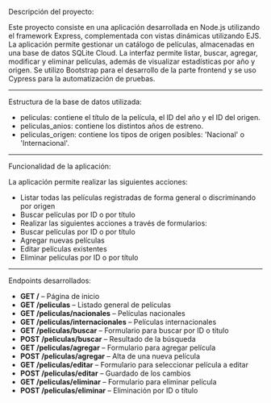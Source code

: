 Descripción del proyecto:

Este proyecto consiste en una aplicación desarrollada en Node.js utilizando el framework Express, complementada con vistas dinámicas utilizando EJS. La aplicación permite gestionar un catálogo de películas, almacenadas en una base de datos SQLite Cloud. La interfaz permite listar, buscar, agregar, modificar y eliminar películas, además de visualizar estadísticas por año y origen. 
Se utilizo Bootstrap para el desarrollo de la parte frontend y se uso Cypress para la automatización de pruebas.

---

Estructura de la base de datos utilizada:
- peliculas: contiene el título de la película, el ID del año y el ID del origen.
- peliculas_anios: contiene los distintos años de estreno.
- peliculas_origen: contiene los tipos de origen posibles: 'Nacional' o 'Internacional'.

---

Funcionalidad de la aplicación:

La aplicación permite realizar las siguientes acciones:
-	Listar todas las películas registradas de forma general o discriminando por origen
-	Buscar películas por ID o por título
-	Realizar las siguientes acciones a través de formularios:
  - Buscar películas por ID o por título
  - Agregar nuevas películas
  - Editar películas existentes
  - Eliminar películas por ID o por título

---

Endpoints desarrollados:

- **GET /** – Página de inicio
- **GET /peliculas** – Listado general de películas
- **GET /peliculas/nacionales** – Películas nacionales
- **GET /peliculas/internacionales** – Películas internacionales
- **GET /peliculas/buscar** – Formulario para buscar por ID o título
- **POST /peliculas/buscar** – Resultado de la búsqueda
- **GET /peliculas/agregar** – Formulario para agregar película
- **POST /peliculas/agregar** – Alta de una nueva película
- **GET /peliculas/editar** – Formulario para seleccionar película a editar
- **POST /peliculas/editar** – Guardado de los cambios
- **GET /peliculas/eliminar** – Formulario para eliminar película
- **POST /peliculas/eliminar** – Eliminación por ID o título


